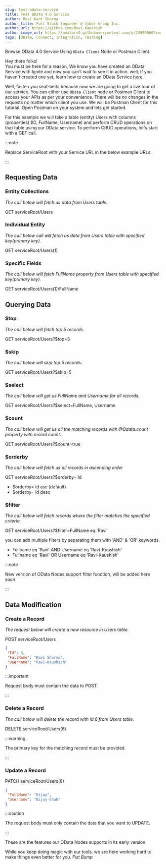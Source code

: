 ```yaml
---
slug: test-odata-service
title: Test OData 4.0 Service
author: Ravi Kant Sharma
author_title: Full Stack Engineer @ Cyber Group Inc.
author_url: https://github.com/Ravi-Kaushish
author_image_url: https://avatars0.githubusercontent.com/u/24990000?s=400&u=dbce2090b78b7108c7cbad0d1bf8fa2c8044c9d8&v=4
tags: [OData, Connect, Integration, Testing]
---
```


Browse OData 4.0 Service Using `OData Client` Node or Postman Client.

Hey there folks!<br />You must be here for a reason, We know you have created an OData Service with Ignite and now you can't wait to see it in action. well, if you haven't created one yet, learn how to create an OData Service [here](/blog/create-odata-service).

Well, fasten you seat-belts because now we are going to get a live tour of our service.
You can either use `OData Client` node or Postman Client to access your APIs as per your convenience. There will be no changes in the requests no matter which client you use. We will be Postman Client for this tutorial.
Open Postman on your system and lets get started.

For this example we will take a table (entity) Users with columns (properties) (ID, FullName, Username) and perform CRUD operations on that table using our OData service. 
To perform CRUD operations, let's start with a GET call.

:::note

Replace ServiceRoot with your Service URL in the below example URLs.

:::


## Requesting Data

### Entity Collections

_The call below will fetch us data from Users table._

GET serviceRoot/Users

### Individual Entity

_The call below call will fetch us data from Users table with specified key(primary key)._

GET serviceRoot/Users(1)

### Specific Fields

_The call below will fetch FullName property from Users table with specified key(primary key)._

GET serviceRoot/Users(1)/FullName

## Querying Data

### $top

_The call below will fetch top 5 records._

GET serviceRoot/Users?$top=5

### $skip

_The call below will skip top 5 records._

GET serviceRoot/Users?$skip=5

### $select

_The call below will get us FullName and Username for all records._

GET serviceRoot/Users?$select=FullName, Username

### $count

_The call below will get us all the matching records with @Odata.count property with record count._

GET serviceRoot/Users?$count=true

### $orderby

_The call below will fetch us all records in ascending order_

GET serviceRoot/Users?$orderby= Id

* $orderby= Id asc (default)
* $orderby= Id desc

### $filter

_The call below will fetch records where the filter matches the specified criteria._

GET serviceRoot/Users?$filter=FullName eq 'Ravi'

you can add multiple filters by separating them with 'AND' & 'OR' keywords.

* Fullname eq 'Ravi' AND Username eq 'Ravi-Kaushish'
* Fullname eq 'Ravi' OR Username eq 'Ravi-Kaushish'

:::note

New version of OData Nodes support filter function, will be added here soon

:::

## Data Modification

### Create a Record

_The request below will create a new resource in Users table._

POST serviceRoot/Users

```json
{
 "Id": 8,
 "FullName": "Ravi Sharma",
 "Username": "Ravi-Kaushish"
}
```

:::important

Request body must contain the data to POST.

:::

### Delete a Record

_The call below will delete the record with Id 6 from Users table._

DELETE serviceRoot/Users(6)

:::warning

The primary key for the matching record must be provided.

:::
### Update a Record

PATCH serviceRoot/Users(8)

```json
{
 "FullName": "Bijay",
 "Username": "Bijay-Shah"
}
```

:::caution

The request body must only contain the data that you want to UPDATE.

:::

These are the features our OData Nodes supports in its early version.

While you keep doing magic with our tools, we are here working hard to make things even better for you. *Fist Bump*
